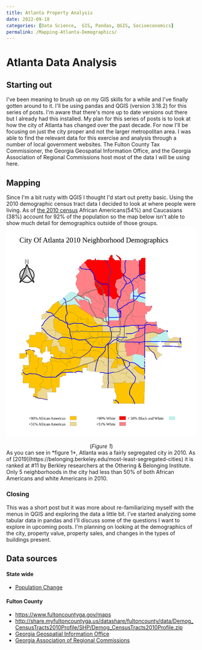 ```yaml
---
title: Atlanta Property Analysis   
date: 2022-09-18  
categories: [Data Science,  GIS, Pandas, QGIS, Socioeconomics]  
permalink: /Mapping-Atlanta-Demographics/  
---
```

# Atlanta Data Analysis
## Starting out
I've been meaning to brush up on my GIS skills for a while and I've finally gotten around to it. I'll be using pandas and QGIS (version 3.18.2) for this series of posts. I'm aware that there's more up to date versions out there but I already had this installed. My plan for this series of posts is to look at how the city of Atlanta has changed over the past decade. For now I'll be focusing on just the city proper and not the larger metropolitan area. 
I was able to find the relevant data for this exercise and analysis through a number of local government websites. The Fulton County Tax Commissioner, the Georgia Geospatial Information Office, and the Georgia Association of Regional Commissions host most of the data I will be using here.   

## Mapping 
Since I'm a bit rusty with QGIS I thought I'd start out pretty basic. Using the 2010 demographic census tract data I decided to look at where people were living. As of [the 2010 census](https://www.atlantaga.gov/home/showpublisheddocument/4383/636245709418400000) African Americans(54%) and Caucasians (38%) account for 92% of the population so the map below isn't able to show much detail for demographics outside of those groups.   
![A map of the Demographics of Atlanta](/docs/assets/AtlantaNeighborhoodDemographics.svg)
<figcaption align="center">
	(<i>Figure 1</i>)   
	</figcaption>  
As you can see in *figure 1*,  Atlanta was a fairly segregated city in 2010. As of [2019](https://belonging.berkeley.edu/most-least-segregated-cities) it is ranked at #11 by Berkley researchers at the Othering & Belonging Institute. Only 5 neighborhoods in the city had less than 50% of both African Americans and white Americans in 2010. 

### Closing
This was a short post but it was more about re-familiarizing myself with the menus in QGIS and exploring the data a little bit. I've started analyzing some tabular data in pandas and I'll discuss some of the questions I want to explore in upcoming posts.  I'm planning on looking at the demographics of the city, property value, property sales, and changes in the types of buildings present.

## Data sources
#### State wide
- [Population Change](https://opendata.atlantaregional.com/datasets/GARC::population-change-1990-2020-by-zip-code-1/explore?location=33.255502%2C-84.052413%2C9.58&showTable=true)  
#### Fulton County   
- https://www.fultoncountyga.gov/maps    
- http://share.myfultoncountyga.us/datashare/fultoncounty/data/Demog_CensusTracts2010Profile/SHP/Demog_CensusTracts2010Profile.zip    
- [Georgia Geospatial Information Office](https://gio.ga.gov/)  
- [Georgia Association of Regional Commissions](https://opendata.atlantaregional.com/datasets/GARC::major-roads/explore?location=33.706256%2C-84.434300%2C9.53)  
